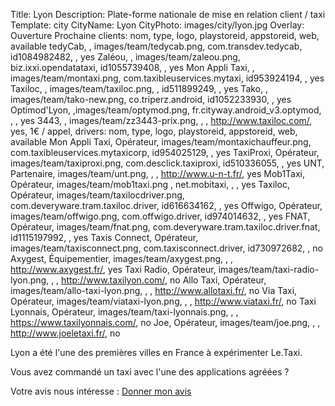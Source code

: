 Title: Lyon
Description: Plate-forme nationale de mise en relation client / taxi
Template: city
CityName: Lyon
CityPhoto: images/city/lyon.jpg
Overlay: Ouverture Prochaine
clients: nom, type, logo, playstoreid, appstoreid, web, available
    tedyCab, , images/team/tedycab.png, com.transdev.tedycab, id1084982482, , yes
    Zaléou, , images/team/zaleou.png, biz.ixxi.opendatataxi, id1055739408, , yes
    Mon Appli Taxi, , images/team/montaxi.png, com.taxibleuservices.mytaxi, id953924194, , yes
    Taxiloc, , images/team/taxiloc.png, , id511899249, , yes
    Tako, , images/team/tako-new.png, co.triperz.android, id1052233930, , yes
    Optimod'Lyon, ,images/team/optymod.png, fr.cityway.android_v3.optymod, , , yes
    3443, , images/team/zz3443-prix.png, , , http://www.taxiloc.com/, yes, 1€ / appel,
drivers: nom, type, logo, playstoreid, appstoreid, web, available
    Mon Appli Taxi, Opérateur, images/team/montaxichauffeur.png, com.taxibleuservices.mytaxicorp, id954025129, , yes
    TaxiProxi, Opérateur, images/team/taxiproxi.png, com.desclick.taxiproxi, id510336055, , yes
    UNT, Partenaire, images/team/unt.png, , , http://www.u-n-t.fr/, yes
    Mob1Taxi, Opérateur, images/team/mob1taxi.png , net.mobitaxi, , , yes
    Taxiloc, Opérateur, images/team/taxilocdriver.png, com.deveryware.tram.taxiloc.driver, id616634162, , yes
    Offwigo, Opérateur, images/team/offwigo.png, com.offwigo.driver, id974014632, , yes
    FNAT, Opérateur, images/team/fnat.png, com.deveryware.tram.taxiloc.driver.fnat, id1115197992, , yes
    Taxis Connect, Opérateur, images/team/taxisconnect.png, com.taxisconnect.driver, id730972682, , no
    Axygest, Équipementier, images/team/axygest.png, , , http://www.axygest.fr/, yes
    Taxi Radio, Opérateur, images/team/taxi-radio-lyon.png, , , http://www.taxilyon.com/, no
    Allo Taxi, Opérateur, images/team/allo-taxi-lyon.png, , , http://www.allotaxi.fr/, no
    Via Taxi, Opérateur, images/team/viataxi-lyon.png, , , http://www.viataxi.fr/, no
    Taxi Lyonnais, Opérateur, images/team/taxi-lyonnais.png, , , https://www.taxilyonnais.com/, no
    Joe, Opérateur, images/team/joe.png, , , http://www.joeletaxi.fr/, no


Lyon a été l'une des premières villes en France à expérimenter Le.Taxi.

Vous avez commandé un taxi avec l'une des applications agréées ?

Votre avis nous intéresse : <a href="https://docs.google.com/forms/d/19ZuQSpQ5vcIq4DQdo-Fohlg25N_7io-9cpoXGFPAmzM/viewform" class="button">
<span><i class="fa fa-thumbs-up"></i></span>Donner mon avis</a>
